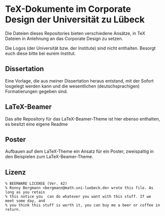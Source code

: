 TeX-Dokumente im Corporate Design der Universität zu Lübeck
=============

Die Dateien dieses Repositories bieten verschiedene Ansätze,
in TeX Dateien in Anlehnung an das Corporate Design zu setzen.

Die Logos (der Universität bzw. der Institute) sind nicht enthalten.
Besorgt euch diese bitte bei eurem Institut.

## Dissertation
Eine Vorlage, die aus meiner Dissertation heraus entstand, mit
der Sofort losgelegt werden kann und die wesentlichen (deutschsprachigen)
Formatierungen gegeben sind.

## LaTeX-Beamer
Das alte Repository für das LaTeX-Beamer-Theme ist hier ebenso enthalten,
es besitzt eine eigene Readme

## Poster
Aufbauen auf dem LaTeX-Theme ein Ansatz für ein Poster, zweispaltig in den Beispielen zum LaTeX-Beamer-Theme.

## Lizenz

	% BEERWARE LICENSE (Ver. 42)
	% Ronny Bergmann <bergmann@math.uni-luebeck.de> wrote this file. As long as you retain
	% this notice you  can do whatever you want with this stuff. If we meet some day, and
	% you think this stuff is worth it, you can buy me a beer or coffee in return.
